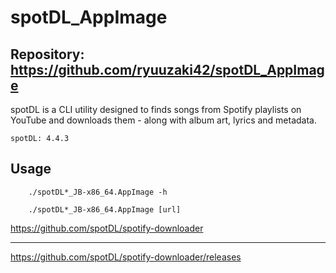 
# spotDL_AppImage

## Repository: https://github.com/ryuuzaki42/spotDL_AppImage
spotDL is a CLI utility designed to finds songs from Spotify playlists on YouTube and downloads them - along with album art, lyrics and metadata.

    spotDL: 4.4.3

## Usage
```
    ./spotDL*_JB-x86_64.AppImage -h

    ./spotDL*_JB-x86_64.AppImage [url]
```

https://github.com/spotDL/spotify-downloader

---
https://github.com/spotDL/spotify-downloader/releases
